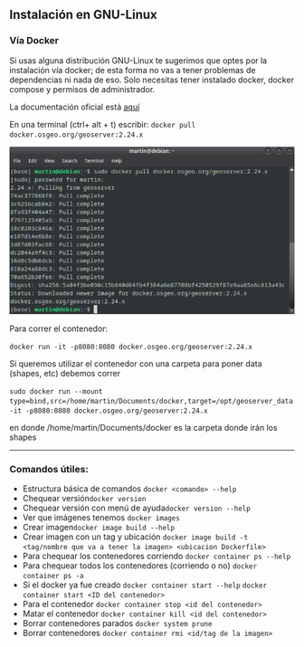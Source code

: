 <h2>Instalación en GNU-Linux</h2>


<h3>Vía Docker</h3>


Si usas alguna distribución GNU-Linux te sugerimos que optes por la instalación vía docker; de esta forma no vas a tener problemas de dependencias ni nada de eso. Solo necesitas tener instalado docker, docker compose y permisos de administrador.

La documentación oficial está [aquí](https://docs.geoserver.org/latest/en/user/installation/docker.html)

En una terminal (ctrl+ alt + t) escribir: ```docker pull docker.osgeo.org/geoserver:2.24.x ```

![alt_text](images/docker1.png "image_tooltip")


Para correr el contenedor: 

```docker run -it -p8080:8080 docker.osgeo.org/geoserver:2.24.x ```

Si queremos utilizar el contenedor con una carpeta para poner data (shapes, etc) debemos correr

```sudo docker run --mount type=bind,src=/home/martin/Documents/docker,target=/opt/geoserver_data -it -p8080:8080 docker.osgeo.org/geoserver:2.24.x ```

en donde /home/martin/Documents/docker es la carpeta donde irán los shapes

---

<h3> Comandos útiles: </h3>

* Estructura básica de comandos ```docker <comando> --help```
* Chequear versión```docker version``` 
* Chequear versión con menú de ayuda```docker version --help```
* Ver que imágenes tenemos ```docker images```
* Crear imagen```docker image build --help```
* Crear imagen con un tag y ubicación ```docker image build -t <tag/nombre que va a tener la imagen> <ubicacion Dockerfile>```
* Para chequear los contenedores corriendo ```docker container ps --help ```
* Para chequear todos los contenedores (corriendo o no) ```docker container ps -a```
* Si el docker ya fue creado ```docker container start --help```
```docker container start <ID del contenedor>```
* Para el contenedor ```docker container stop <id del contenedor>```
* Matar el contenedor ```docker container kill <id del contenedor>```
* Borrar contenedores parados  ```docker system prune```
* Borrar contenedores ```docker container rmi <id/tag de la imagen>```



